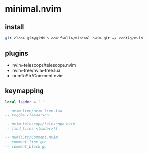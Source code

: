 # minimal.nvim

## install

```sh
git clone git@github.com:fanlia/minimal.nvim.git ~/.config/nvim
```

## plugins
- nvim-telescope/telescope.nvim
- nvim-tree/nvim-tree.lua
- numToStr/Comment.nvim

## keymapping

```lua
local leader = ' '

-- nvim-tree/nvim-tree.lua
-- toggle <leader>nn

-- nvim-telescope/telescope.nvim
-- find_files <leader>ff

-- numToStr/Comment.nvim
-- comment_line gcc
-- comment_block gc
```
